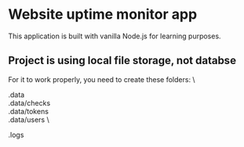 # Website uptime monitor app

This application is built with vanilla Node.js for learning purposes.

## Project is using local file storage, not databse

For it to work properly, you need to create these folders: \

.data \
.data/checks \
.data/tokens \
.data/users \

.logs
